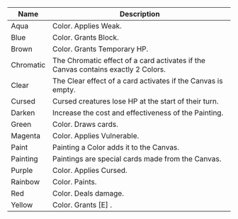 | Name | Description |
| ---- | ----------- |
| Aqua | Color. Applies Weak. |
| Blue | Color. Grants Block. |
| Brown | Color. Grants Temporary HP. |
| Chromatic | The Chromatic effect of a card activates if the Canvas contains exactly 2 Colors. |
| Clear | The Clear effect of a card activates if the Canvas is empty. |
| Cursed | Cursed creatures lose HP at the start of their turn. |
| Darken | Increase the cost and effectiveness of the Painting. |
| Green | Color. Draws cards. |
| Magenta | Color. Applies Vulnerable. |
| Paint | Painting a Color adds it to the Canvas. |
| Painting | Paintings are special cards made from the Canvas. |
| Purple | Color. Applies Cursed. |
| Rainbow | Color. Paints. |
| Red | Color. Deals damage. |
| Yellow | Color. Grants [E] . |

